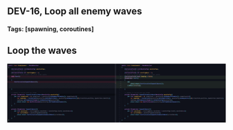## DEV-16, Loop all enemy waves
#### Tags: [spawning, coroutines]

## Loop the waves
![](../images/DEV-16-A.png)